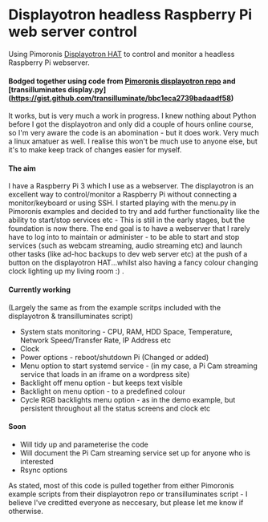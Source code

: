 # Displayotron headless Raspberry Pi web server control
Using Pimoronis [Displayotron HAT](https://shop.pimoroni.com/products/display-o-tron-hat) to control and monitor a headless Raspberry Pi webserver.  

#### Bodged together using code from [Pimoronis displayotron repo](../../../../pimoroni/dot3k) and [transilluminates display.py] (https://gist.github.com/transilluminate/bbc1eca2739badaadf58)

It works, but is very much a work in progress.  I knew nothing about Python before I got the displayotron and only did a couple of hours online course, so I'm very aware the code is an abomination - but it does work.  Very much a linux amatuer as well.  I realise this won't be much use to anyone else, but it's to make keep track of changes easier for myself.

#### The aim

I have a Raspberry Pi 3 which I use as a webserver.  The displayotron is an excellent way to control/monitor a Raspberry Pi without connecting a monitor/keyboard or using SSH.  I started playing with the menu.py in Pimoronis examples and decided to try and add further functionality like the ability to start/stop services etc - This is still in the early stages, but the foundation is now there.  The end goal is to have a webserver that I rarely have to log into to maintain or administer - to be able to start and stop services (such as webcam streaming, audio streaming etc) and launch other tasks (like ad-hoc backups to dev web server etc) at the push of a button on the displayotron HAT...whilst also having a fancy colour changing clock lighting up my living room :) .  

#### Currently working
(Largely the same as from the example scritps included with the displayotron & transilluminates script)
* System stats monitoring - CPU, RAM, HDD Space, Temperature, Network Speed/Transfer Rate, IP Address etc
* Clock
* Power options - reboot/shutdown Pi
(Changed or added)
* Menu option to start systemd service - (in my case, a Pi Cam streaming service that loads in an iframe on a wordpress site)
* Backlight off menu option - but keeps text visible
* Backlight on menu option - to a predefined colour
* Cycle RGB backlights menu option - as in the demo example, but persistent throughout all the status screens and clock etc

#### Soon
* Will tidy up and parameterise the code
* Will document the Pi Cam streaming service set up for anyone who is interested
* Rsync options

As stated, most of this code is pulled together from either Pimoronis example scripts from their displayotron repo or transilluminates script - I believe I've creditted everyone as neccesary, but please let me know if otherwise.


